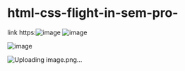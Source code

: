 # html-css-flight-in-sem-pro-
link https:![image](https://github.com/yasaswini2005/html-css-flight-in-sem-pro-/assets/139364347/e35fc866-bc1b-43a6-8021-567818f65929)
![image](https://github.com/yasaswini2005/html-css-flight-in-sem-pro-/assets/139364347/0c4597c3-dc0b-48ce-99a6-9ce066a0cb7e)

![image](https://github.com/yasaswini2005/html-css-flight-in-sem-pro-/assets/139364347/063e8fe3-ca1d-4e24-b46c-2c2f4f1c3209)

![Uploading image.png…]()
